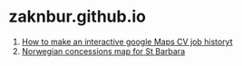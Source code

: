 zaknbur.github.io
=================

1. [How to make an interactive google Maps CV job historyt](/cv-jobs/README.md)
2. [Norwegian concessions map for St Barbara](norway/README.md)
